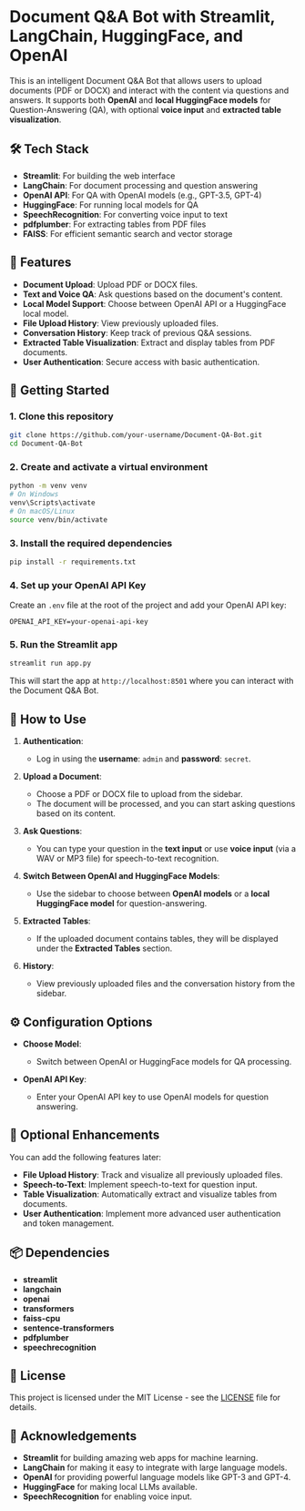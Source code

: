 
# Document Q&A Bot with Streamlit, LangChain, HuggingFace, and OpenAI

This is an intelligent Document Q&A Bot that allows users to upload documents (PDF or DOCX) and interact with the content via questions and answers. It supports both **OpenAI** and **local HuggingFace models** for Question-Answering (QA), with optional **voice input** and **extracted table visualization**.

## 🛠️ Tech Stack

- **Streamlit**: For building the web interface
- **LangChain**: For document processing and question answering
- **OpenAI API**: For QA with OpenAI models (e.g., GPT-3.5, GPT-4)
- **HuggingFace**: For running local models for QA
- **SpeechRecognition**: For converting voice input to text
- **pdfplumber**: For extracting tables from PDF files
- **FAISS**: For efficient semantic search and vector storage

## 🚀 Features

- **Document Upload**: Upload PDF or DOCX files.
- **Text and Voice QA**: Ask questions based on the document's content.
- **Local Model Support**: Choose between OpenAI API or a HuggingFace local model.
- **File Upload History**: View previously uploaded files.
- **Conversation History**: Keep track of previous Q&A sessions.
- **Extracted Table Visualization**: Extract and display tables from PDF documents.
- **User Authentication**: Secure access with basic authentication.

## 🏁 Getting Started

### 1. Clone this repository

```bash
git clone https://github.com/your-username/Document-QA-Bot.git
cd Document-QA-Bot
```

### 2. Create and activate a virtual environment

```bash
python -m venv venv
# On Windows
venv\Scripts\activate
# On macOS/Linux
source venv/bin/activate
```

### 3. Install the required dependencies

```bash
pip install -r requirements.txt
```

### 4. Set up your OpenAI API Key

Create an `.env` file at the root of the project and add your OpenAI API key:

```text
OPENAI_API_KEY=your-openai-api-key
```

### 5. Run the Streamlit app

```bash
streamlit run app.py
```

This will start the app at `http://localhost:8501` where you can interact with the Document Q&A Bot.

## 📝 How to Use

1. **Authentication**: 
   - Log in using the **username**: `admin` and **password**: `secret`.

2. **Upload a Document**: 
   - Choose a PDF or DOCX file to upload from the sidebar.
   - The document will be processed, and you can start asking questions based on its content.

3. **Ask Questions**:
   - You can type your question in the **text input** or use **voice input** (via a WAV or MP3 file) for speech-to-text recognition.

4. **Switch Between OpenAI and HuggingFace Models**:
   - Use the sidebar to choose between **OpenAI models** or a **local HuggingFace model** for question-answering.

5. **Extracted Tables**: 
   - If the uploaded document contains tables, they will be displayed under the **Extracted Tables** section.

6. **History**:
   - View previously uploaded files and the conversation history from the sidebar.

## ⚙️ Configuration Options

- **Choose Model**: 
  - Switch between OpenAI or HuggingFace models for QA processing.
  
- **OpenAI API Key**: 
  - Enter your OpenAI API key to use OpenAI models for question answering.

## 🧪 Optional Enhancements

You can add the following features later:

- **File Upload History**: Track and visualize all previously uploaded files.
- **Speech-to-Text**: Implement speech-to-text for question input.
- **Table Visualization**: Automatically extract and visualize tables from documents.
- **User Authentication**: Implement more advanced user authentication and token management.

## 📦 Dependencies

- **streamlit**
- **langchain**
- **openai**
- **transformers**
- **faiss-cpu**
- **sentence-transformers**
- **pdfplumber**
- **speechrecognition**

## 📝 License

This project is licensed under the MIT License - see the [LICENSE](LICENSE) file for details.

## 🙏 Acknowledgements

- **Streamlit** for building amazing web apps for machine learning.
- **LangChain** for making it easy to integrate with large language models.
- **OpenAI** for providing powerful language models like GPT-3 and GPT-4.
- **HuggingFace** for making local LLMs available.
- **SpeechRecognition** for enabling voice input.

